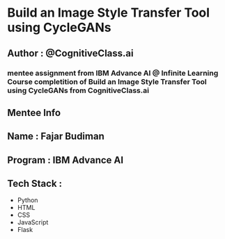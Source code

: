 # Build an Image Style Transfer Tool using CycleGANs 

## Author : @CognitiveClass.ai

### mentee assignment from IBM Advance AI @ Infinite Learning Course completition of Build an Image Style Transfer Tool using CycleGANs  from CognitiveClass.ai

## Mentee Info

## Name : Fajar Budiman
## Program : IBM Advance AI

## Tech Stack :

- Python
- HTML
- CSS
- JavaScript
- Flask
